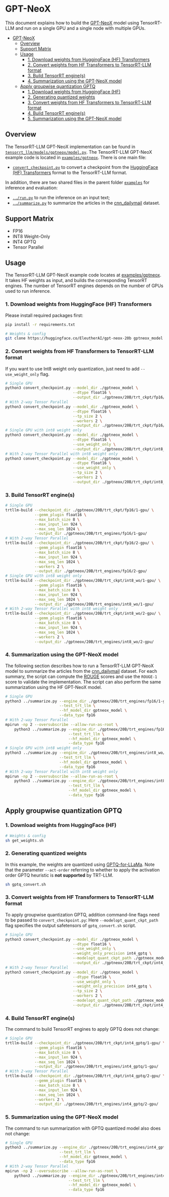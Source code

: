 # GPT-NeoX

This document explains how to build the [GPT-NeoX](https://huggingface.co/EleutherAI/gpt-neox-20b) model using TensorRT-LLM and run on a single GPU and a single node with
multiple GPUs.

- [GPT-NeoX](#gpt-neox)
  - [Overview](#overview)
  - [Support Matrix](#support-matrix)
  - [Usage](#usage)
    - [1. Download weights from HuggingFace (HF) Transformers](#1-download-weights-from-huggingface-hf-transformers)
    - [2. Convert weights from HF Transformers to TensorRT-LLM format](#2-convert-weights-from-hf-transformers-to-tensorrt-llm-format)
    - [3. Build TensorRT engine(s)](#3-build-tensorrt-engines)
    - [4. Summarization using the GPT-NeoX model](#4-summarization-using-the-gpt-neox-model)
  - [Apply groupwise quantization GPTQ](#apply-groupwise-quantization-gptq)
    - [1. Download weights from HuggingFace (HF)](#1-download-weights-from-huggingface-hf)
    - [2. Generating quantized weights](#2-generating-quantized-weights)
    - [3. Convert weights from HF Transformers to TensorRT-LLM format](#3-convert-weights-from-hf-transformers-to-tensorrt-llm-format)
    - [4. Build TensorRT engine(s)](#4-build-tensorrt-engines)
    - [5. Summarization using the GPT-NeoX model](#5-summarization-using-the-gpt-neox-model)

## Overview

The TensorRT-LLM GPT-NeoX implementation can be found in [`tensorrt_llm/models/gptneox/model.py`](../../tensorrt_llm/models/gptneox/model.py). The TensorRT-LLM GPT-NeoX example code is located in [`examples/gptneox`](./). There is one main file:

* [`convert_checkpoint.py`](./convert_checkpoint.py) to convert a checkpoint from the [HuggingFace (HF) Transformers](https://github.com/huggingface/transformers) format to the TensorRT-LLM format.

In addition, there are two shared files in the parent folder [`examples`](../) for inference and evaluation:

* [`../run.py`](../run.py) to run the inference on an input text;
* [`../summarize.py`](../summarize.py) to summarize the articles in the [cnn_dailymail](https://huggingface.co/datasets/cnn_dailymail) dataset.

## Support Matrix
  * FP16
  * INT8 Weight-Only
  * INT4 GPTQ
  * Tensor Parallel

## Usage

The TensorRT-LLM GPT-NeoX example code locates at [examples/gptneox](./). It takes HF weights as input, and builds the corresponding TensorRT engines. The number of TensorRT engines depends on the number of GPUs used to run inference.

### 1. Download weights from HuggingFace (HF) Transformers

Please install required packages first:

```bash
pip install -r requirements.txt
```

```bash
# Weights & config
git clone https://huggingface.co/EleutherAI/gpt-neox-20b gptneox_model
```

### 2. Convert weights from HF Transformers to TensorRT-LLM format

If you want to use Int8 weight only quantization, just need to add `--use_weight_only` flag.

```bash
# Single GPU
python3 convert_checkpoint.py --model_dir ./gptneox_model \
                              --dtype float16 \
                              --output_dir ./gptneox/20B/trt_ckpt/fp16/1-gpu/
# With 2-way Tensor Parallel
python3 convert_checkpoint.py --model_dir ./gptneox_model \
                              --dtype float16 \
                              --tp_size 2 \
                              --workers 2 \
                              --output_dir ./gptneox/20B/trt_ckpt/fp16/2-gpu/
# Single GPU with int8 weight only
python3 convert_checkpoint.py --model_dir ./gptneox_model \
                              --dtype float16 \
                              --use_weight_only \
                              --output_dir ./gptneox/20B/trt_ckpt/int8_wo/1-gpu/
# With 2-way Tensor Parallel with int8 weight only
python3 convert_checkpoint.py --model_dir ./gptneox_model \
                              --dtype float16 \
                              --use_weight_only \
                              --tp_size 2 \
                              --workers 2 \
                              --output_dir ./gptneox/20B/trt_ckpt/int8_wo/2-gpu/
```

### 3. Build TensorRT engine(s)
```bash
# Single GPU
trtllm-build --checkpoint_dir ./gptneox/20B/trt_ckpt/fp16/1-gpu/ \
             --gemm_plugin float16 \
             --max_batch_size 8 \
             --max_input_len 924 \
             --max_seq_len 1024 \
             --output_dir ./gptneox/20B/trt_engines/fp16/1-gpu/
# With 2-way Tensor Parallel
trtllm-build --checkpoint_dir ./gptneox/20B/trt_ckpt/fp16/2-gpu/ \
             --gemm_plugin float16 \
             --max_batch_size 8 \
             --max_input_len 924 \
             --max_seq_len 1024 \
             --workers 2 \
             --output_dir ./gptneox/20B/trt_engines/fp16/2-gpu/
# Single GPU with int8 weight only
trtllm-build --checkpoint_dir ./gptneox/20B/trt_ckpt/int8_wo/1-gpu/ \
             --gemm_plugin float16 \
             --max_batch_size 8 \
             --max_input_len 924 \
             --max_seq_len 1024 \
             --output_dir ./gptneox/20B/trt_engines/int8_wo/1-gpu/
# With 2-way Tensor Parallel with int8 weight only
trtllm-build --checkpoint_dir ./gptneox/20B/trt_ckpt/int8_wo/2-gpu/ \
             --gemm_plugin float16 \
             --max_batch_size 8 \
             --max_input_len 924 \
             --max_seq_len 1024 \
             --workers 2 \
             --output_dir ./gptneox/20B/trt_engines/int8_wo/2-gpu/
```

### 4. Summarization using the GPT-NeoX model

The following section describes how to run a TensorRT-LLM GPT-NeoX model to summarize the articles from the
[cnn_dailymail](https://huggingface.co/datasets/cnn_dailymail) dataset. For each summary, the script can compute the
[ROUGE](https://en.wikipedia.org/wiki/ROUGE_(metric)) scores and use the `ROUGE-1` score to validate the implementation.
The script can also perform the same summarization using the HF GPT-NeoX model.

```bash
# Single GPU
python3 ../summarize.py --engine_dir ./gptneox/20B/trt_engines/fp16/1-gpu/ \
                        --test_trt_llm \
                        --hf_model_dir gptneox_model \
                        --data_type fp16
# With 2-way Tensor Parallel
mpirun -np 2 --oversubscribe --allow-run-as-root \
    python3 ../summarize.py --engine_dir ./gptneox/20B/trt_engines/fp16/2-gpu/ \
                            --test_trt_llm \
                            --hf_model_dir gptneox_model \
                            --data_type fp16
# Single GPU with int8 weight only
python3 ../summarize.py --engine_dir ./gptneox/20B/trt_engines/int8_wo/1-gpu/ \
                        --test_trt_llm \
                        --hf_model_dir gptneox_model \
                        --data_type fp16
# With 2-way Tensor Parallel with int8 weight only
mpirun -np 2 --oversubscribe --allow-run-as-root \
    python3 ../summarize.py --engine_dir ./gptneox/20B/trt_engines/int8_wo/2-gpu/ \
                            --test_trt_llm \
                            --hf_model_dir gptneox_model \
                            --data_type fp16
```

## Apply groupwise quantization GPTQ

### 1. Download weights from HuggingFace (HF)

```bash
# Weights & config
sh get_weights.sh
```

### 2. Generating quantized weights

In this example, the weights are quantized using [GPTQ-for-LLaMa](https://github.com/qwopqwop200/GPTQ-for-LLaMa). Note that the parameter `--act-order` referring to whether to apply the activation order GPTQ heuristic is **not supported** by TRT-LLM.

```bash
sh gptq_convert.sh
```

### 3. Convert weights from HF Transformers to TensorRT-LLM format

To apply groupwise quantization GPTQ, addition command-line flags need to be passed to `convert_checkpoint.py`:
Here `--modelopt_quant_ckpt_path` flag specifies the output safetensors of `gptq_convert.sh` script.

```bash
# Single GPU
python3 convert_checkpoint.py --model_dir ./gptneox_model \
                              --dtype float16 \
                              --use_weight_only \
                              --weight_only_precision int4_gptq \
                              --modelopt_quant_ckpt_path ./gptneox_model/gptneox-20b-4bit-gs128.safetensors \
                              --output_dir ./gptneox/20B/trt_ckpt/int4_gptq/1-gpu/
# With 2-way Tensor Parallel
python3 convert_checkpoint.py --model_dir ./gptneox_model \
                              --dtype float16 \
                              --use_weight_only \
                              --weight_only_precision int4_gptq \
                              --tp_size 2 \
                              --workers 2 \
                              --modelopt_quant_ckpt_path ./gptneox_model/gptneox-20b-4bit-gs128.safetensors \
                              --output_dir ./gptneox/20B/trt_ckpt/int4_gptq/2-gpu/
```

### 4. Build TensorRT engine(s)

The command to build TensorRT engines to apply GPTQ does not change:

```bash
# Single GPU
trtllm-build --checkpoint_dir ./gptneox/20B/trt_ckpt/int4_gptq/1-gpu/ \
             --gemm_plugin float16 \
             --max_batch_size 8 \
             --max_input_len 924 \
             --max_seq_len 1024 \
             --output_dir ./gptneox/20B/trt_engines/int4_gptq/1-gpu/
# With 2-way Tensor Parallel
trtllm-build --checkpoint_dir ./gptneox/20B/trt_ckpt/int4_gptq/2-gpu/ \
             --gemm_plugin float16 \
             --max_batch_size 8 \
             --max_input_len 924 \
             --max_seq_len 1024 \
             --workers 2 \
             --output_dir ./gptneox/20B/trt_engines/int4_gptq/2-gpu/
```

### 5. Summarization using the GPT-NeoX model

The command to run summarization with GPTQ quantized model also does not change:

```bash
# Single GPU
python3 ../summarize.py --engine_dir ./gptneox/20B/trt_engines/int4_gptq/1-gpu/ \
                        --test_trt_llm \
                        --hf_model_dir gptneox_model \
                        --data_type fp16
# With 2-way Tensor Parallel
mpirun -np 2 --oversubscribe --allow-run-as-root \
    python3 ../summarize.py --engine_dir ./gptneox/20B/trt_engines/int4_gptq/2-gpu/ \
                            --test_trt_llm \
                            --hf_model_dir gptneox_model \
                            --data_type fp16
```
